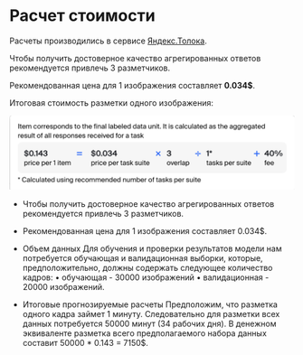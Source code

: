 # **Расчет стоимости**
Расчеты производились в сервисе [Яндекс.Толока](https://toloka.ai/ru/).

Чтобы получить достоверное качество агрегированных ответов рекомендуется привлечь 3 разметчиков. 

Рекомендованная цена для 1 изображения составляет  **0.034$**.

Итоговая стоимость разметки одного изображения:

![Изображение](cost_image.png)



* Чтобы получить достоверное качество агрегированных ответов рекомендуется привлечь 3 разметчиков.
* Рекомендованная цена для 1 изображения составляет 0.034$.
* Объем данных
  Для обучения и проверки результатов модели нам потребуется обучающая и валидационная выборки, которые, предположительно, должны содержать следующее количество кадров:
	•	обучающая - 30000 изображений
	•	валидационная - 20000 изображений.

* Итоговые прогнозируемые расчеты
Предположим, что разметка одного кадра займет 1 минуту. Следовательно для разметки всех данных потребуется 50000 минут (34 рабочих дня).
В денежном эквиваленте разметка всего предполагаемого набора данных составит 50000 * 0.143 = 7150$.

